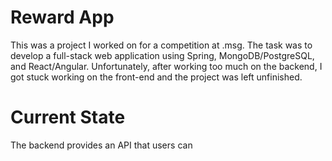 # Reward App
This was a project I worked on for a competition at .msg. The task was to develop a full-stack web application using Spring, MongoDB/PostgreSQL, and React/Angular.
Unfortunately, after working too much on the backend, I got stuck working on the front-end and the project was left unfinished.

# Current State
The backend provides an API that users can 
